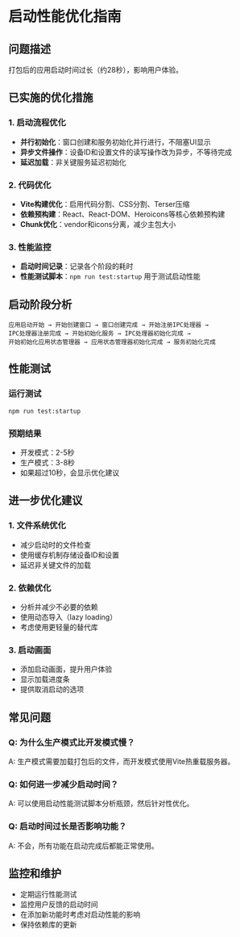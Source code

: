 # 启动性能优化指南

## 问题描述

打包后的应用启动时间过长（约28秒），影响用户体验。

## 已实施的优化措施

### 1. 启动流程优化

- **并行初始化**：窗口创建和服务初始化并行进行，不阻塞UI显示
- **异步文件操作**：设备ID和设置文件的读写操作改为异步，不等待完成
- **延迟加载**：非关键服务延迟初始化

### 2. 代码优化

- **Vite构建优化**：启用代码分割、CSS分割、Terser压缩
- **依赖预构建**：React、React-DOM、Heroicons等核心依赖预构建
- **Chunk优化**：vendor和icons分离，减少主包大小

### 3. 性能监控

- **启动时间记录**：记录各个阶段的耗时
- **性能测试脚本**：`npm run test:startup` 用于测试启动性能

## 启动阶段分析

```
应用启动开始 → 开始创建窗口 → 窗口创建完成 → 开始注册IPC处理器 → 
IPC处理器注册完成 → 开始初始化服务 → IPC处理器初始化完成 → 
开始初始化应用状态管理器 → 应用状态管理器初始化完成 → 服务初始化完成
```

## 性能测试

### 运行测试
```bash
npm run test:startup
```

### 预期结果
- 开发模式：2-5秒
- 生产模式：3-8秒
- 如果超过10秒，会显示优化建议

## 进一步优化建议

### 1. 文件系统优化
- 减少启动时的文件检查
- 使用缓存机制存储设备ID和设置
- 延迟非关键文件的加载

### 2. 依赖优化
- 分析并减少不必要的依赖
- 使用动态导入（lazy loading）
- 考虑使用更轻量的替代库

### 3. 启动画面
- 添加启动画面，提升用户体验
- 显示加载进度条
- 提供取消启动的选项

## 常见问题

### Q: 为什么生产模式比开发模式慢？
A: 生产模式需要加载打包后的文件，而开发模式使用Vite热重载服务器。

### Q: 如何进一步减少启动时间？
A: 可以使用启动性能测试脚本分析瓶颈，然后针对性优化。

### Q: 启动时间过长是否影响功能？
A: 不会，所有功能在启动完成后都能正常使用。

## 监控和维护

- 定期运行性能测试
- 监控用户反馈的启动时间
- 在添加新功能时考虑对启动性能的影响
- 保持依赖库的更新 